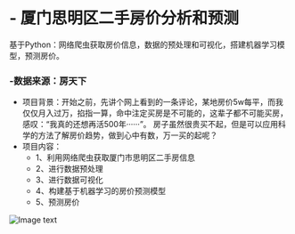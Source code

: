 # - 厦门思明区二手房价分析和预测
基于Python：网络爬虫获取房价信息，数据的预处理和可视化，搭建机器学习模型，预测房价。

### -数据来源：房天下
- 项目背景：开始之前，先讲个网上看到的一条评论，某地房价5w每平，而我仅仅月入过万，掐指一算，命中注定买房是不可能的，这辈子都不可能买房，感叹：“我真的还想再活500年······”。 房子虽然很贵买不起，但是可以应用科学的方法了解房价趋势，做到心中有数，万一买的起呢？
- 项目内容：
    - 1、利用网络爬虫获取厦门市思明区二手房信息
    - 2、进行数据预处理
    - 3、进行数据可视化
    - 4、构建基于机器学习的房价预测模型
    - 5、预测房价
    
![Image text](https://github.com/jimmy0k/Xiamen-siming-house/blob/master/data.png)
